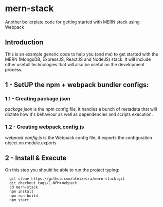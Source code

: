 # mern-stack
Another boilerplate code for getting started with MERN stack using Webpack

## Introduction
This is an example generic code to help you (and me) to get started with the MERN (MongoDB, ExpressJS, ReactJS and NodeJS) stack. It will include other usefull technologies that will also be useful on the development process.

## 1 - SetUP the npm + webpack bundler configs: 

### 1.1 - Creating package.json
*package.json* is the npm config file, it handles a bunch of metadata that will dictate how it's behaviour as well as dependencies and scripts execution.

### 1.2 - Creating webpack.config.js
*webpack.config.js* is the Webpack config file, it exports the configuration object on module.exports

## 2 - Install & Execute
On this step you should be able to run the project typing:
```
  git clone https://github.com/ateixeira/mern-stack.git
  git checkout tags/1-NPM+Webpack
  cd mern-stack
  npm install
  npm run build 
  npm start
```